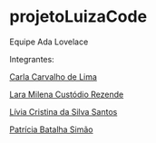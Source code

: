 # projetoLuizaCode
Equipe Ada Lovelace

Integrantes:

[Carla Carvalho de Lima](https://github.com/CarlaCarvaLima)

[Lara Milena Custódio Rezende](https://github.com/Lara-Milena)

[Lívia Cristina da Silva Santos](https://github.com/lsilva18)

[Patrícia Batalha Simão](https://github.com/patriciabatalha)



